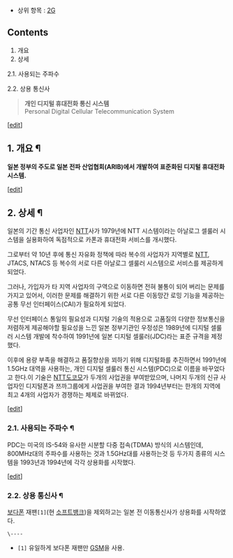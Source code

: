   * 상위 항목 : [2G](2G.md)  

## Contents

    

1. 개요 
2. 상세 
    

2.1. 사용되는 주파수

2.2. 상용 통신사

> **개인 디지털 휴대전화 통신 시스템**  
Personal Digital Cellular Telecommunication System



[[edit](http://rigvedawiki.net/r1/wiki.php/PDC?action=edit&section=1)]

## 1. 개요 ¶

**일본 정부의 주도로 일본 전파 산업협회(ARIB)에서 개발하여 표준화된 디지털 휴대전화 시스템.**

  

[[edit](http://rigvedawiki.net/r1/wiki.php/PDC?action=edit&section=2)]

## 2. 상세 ¶

일본의 기간 통신 사업자인 [NTT](NTT.md)사가 1979년에 NTT 시스템이라는 아날로그 셀룰러 시스템을 실용화하여 독점적으로
카폰과 휴대전화 서비스를 개시했다.

  

그로부터 약 10년 후에 통신 자유화 정책에 따라 복수의 사업자가 지역별로 [NTT](NTT.md), JTACS, NTACS 등 복수의
서로 다른 아날로그 셀룰러 시스템으로 서비스를 제공하게 되었다.

  

그러나, 가입자가 타 지역 사업자의 구역으로 이동하면 전혀 불통이 되어 버리는 문제를 가지고 있어서, 이러한 문제를 해결하기 위한 서로 다른
이동망간 로밍 기능을 제공하는 공통 무선 인터페이스(CAI)가 필요하게 되었다.

  

무선 인터페이스 통일의 필요성과 디지털 기술의 적용으로 고품질의 다양한 정보통신을 저렴하게 제공해야할 필요성을 느낀 일본 정부기관인 우정성은
1989년에 디지털 셀룰러 시스템 개발에 착수하여 1991년에 일본 디지털 셀룰러(JDC)라는 표준 규격을 제정했다.

  

이후에 용량 부족을 해결하고 품질향상을 꾀하기 위해 디지털화를 추진하면서 1991년에 1.5GHz 대역을 사용하는, 개인 디지털 셀룰러 통신
시스템(PDC)으로 이름을 바꾸었다고 한다.이 기술은 [NTT도코모](NTT%20%EB%8F%84%EC%BD%94%EB%AA%A8.md)가 두개의 사업권을 부여받았으며, 나머지 두개의 신규
사업자인 디지털폰과 쯔까그룹에게 사업권을 부여한 결과 1994년부터는 한개의 지역에 최고 4개의 사업자가 경쟁하는 체제로 바뀌었다.

  

[[edit](http://rigvedawiki.net/r1/wiki.php/PDC?action=edit&section=3)]

### 2.1. 사용되는 주파수 ¶

PDC는 미국의 IS-54와 유사한 시분할 다중 접속(TDMA) 방식의 시스템인데, 800MHz대의 주파수를 사용하는 것과 1.5GHz대를
사용하는것 등 두가지 종류의 시스템을 1993년과 1994년에 각각 상용화를 시작했다.

  

[[edit](http://rigvedawiki.net/r1/wiki.php/PDC?action=edit&section=4)]

### 2.2. 상용 통신사 ¶

[보다폰](%EB%B3%B4%EB%8B%A4%ED%8F%B0.md) 재팬`[1]`(현
[소프트뱅크](%EC%86%8C%ED%94%84%ED%8A%B8%EB%B1%85%ED%81%AC.md))을 제외하고는 일본 전
이동통신사가 상용화를 시작하였다.

`\----`

  * `[1]` 유일하게 보다폰 재팬만 [GSM](GSM.md)을 사용.

